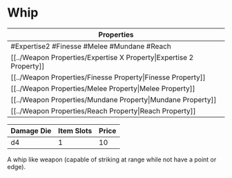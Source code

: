 # Whip

| Properties                                                          |
| ------------------------------------------------------------------- |
| #Expertise2 #Finesse #Melee #Mundane #Reach                         |
| [[../Weapon Properties/Expertise X Property\|Expertise 2 Property]] |
| [[../Weapon Properties/Finesse Property\|Finesse Property]]         |
| [[../Weapon Properties/Melee Property\|Melee Property]]             |
| [[../Weapon Properties/Mundane Property\|Mundane Property]]         |
| [[../Weapon Properties/Reach Property\|Reach Property]]             |

| Damage Die | Item Slots | Price |
| ---------- | ---------- | ----- |
| d4         | 1          | 10    |

A whip like weapon (capable of striking at range while not have a point or edge).